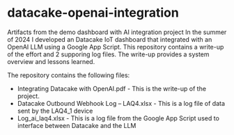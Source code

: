 # datacake-openai-integration
Artifacts from the demo dashboard with AI integration project
In the summer of 2024 I developed an Datacake IoT dashboard that integrated with an OpenAI LLM using a Google App Script. This repository contains a write-up of the effort and 2 supporing log files. The write-up provides a system overview and lessons learned. 

The repository contains the following files:
* Integrating Datacake with OpenAI.pdf - This is the write-up of the project. 
* Datacake Outbound Webhook Log – LAQ4.xlsx - This is a log file of data sent by the LAQ4_1 device
* Log_ai_laq4.xlsx - This is a log file from the Google App Script used to interface between Datacake and the LLM
